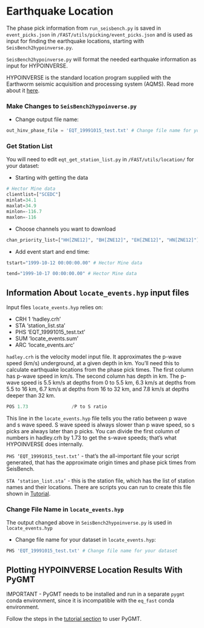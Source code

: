 # Earthquake Location

The phase pick information from `run_seisbench.py` is saved in `event_picks.json` in `/FAST/utils/picking/event_picks.json` and is used as input for finding the earthquake locations, starting with `SeisBench2hypoinverse.py`.  

`SeisBench2hypoinverse.py` will format the needed earthquake information as input for HYPOINVERSE.  

HYPOINVERSE is the standard location program supplied with the Earthworm seismic acquisition and processing system (AQMS). Read more about it [here](https://www.usgs.gov/software/hypoinverse-earthquake-location).  

### Make Changes to `SeisBench2hypoinverse.py`  

* Change output file name:  

```  py linenums="24"
out_hinv_phase_file = 'EQT_19991015_test.txt' # Change file name for your dataset
```  

### Get Station List  

You will need to edit `eqt_get_station_list.py` in `/FAST/utils/location/` for your dataset:  

* Starting with getting the data

```  py linenums="125"
# Hector Mine data
clientlist=["SCEDC"]
minlat=34.1
maxlat=34.9
minlon=-116.7
maxlon=-116
```  

* Choose channels you want to download

```  py linenums="132"
chan_priority_list=["HH[ZNE12]", "BH[ZNE12]", "EH[ZNE12]", "HN[ZNE12]"] # Hector Mine data
```  

* Add event start and end time:

```  py linenums="147"
tstart="1999-10-12 00:00:00.00" # Hector Mine data
```  

```  py linenums="153"
tend="1999-10-17 00:00:00.00" # Hector Mine data
```  
## Information About `locate_events.hyp` input files

Input files `locate_events.hyp` relies on:  

* CRH 1 ‘hadley.crh’  
* STA ‘station_list.sta’  
* PHS ‘EQT_19991015_test.txt’  
* SUM ‘locate_events.sum’  
* ARC ‘locate_events.arc’  

`hadley.crh` is the velocity model input file. It approximates the p-wave speed (km/s) underground, at a given depth in km. You’ll need this to calculate earthquake locations from the phase pick times. The first column has p-wave speed in km/s. The second column has depth in km. The p-wave speed is 5.5 km/s at depths from 0 to 5.5 km, 6.3 km/s at depths from 5.5 to 16 km, 6.7 km/s at depths from 16 to 32 km, and 7.8 km/s at depths deeper than 32 km.

```  py linenums="9"
POS 1.73				/P to S ratio
```  

This line in the `locate_events.hyp` file tells you the ratio between p wave and s wave speed.  S wave speed is always slower than p wave speed, so s picks are always later than p picks.  You can divide the first column of numbers in hadley.crh by 1.73 to get the s-wave speeds; that’s what HYPOINVERSE does internally.

`PHS ‘EQT_19991015_test.txt’` - that’s the all-important file your script generated, that has the approximate origin times and phase pick times from SeisBench.  

`STA ‘station_list.sta’` - this is the station file, which has the list of station names and their locations.  There are scripts you can run to create this file shown in [Tutorial](tutorial.md).  


### Change File Name in `locate_events.hyp`  

The output changed above in `SeisBench2hypoinverse.py` is used in `locate_events.hyp`  

* Change file name for your dataset in `locate_events.hyp`:  

```  py linenums="53"
PHS 'EQT_19991015_test.txt' # Change file name for your dataset
```  

## Plotting HYPOINVERSE Location Results With PyGMT  

IMPORTANT - PyGMT needs to be installed and run in a separate `pygmt` conda environment, since it is incompatible with the `eq_fast` conda environment.  

Follow the steps in the [tutorial section](tutorial.md) to user PyGMT.  
